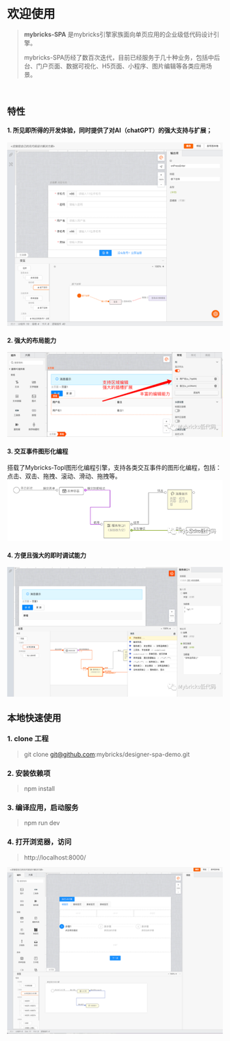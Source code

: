 # 欢迎使用

>**mybricks-SPA** 是mybricks引擎家族面向单页应用的企业级低代码设计引擎。
>
>mybricks-SPA历经了数百次迭代，目前已经服务于几十种业务，包括中后台、门户页面、数据可视化、H5页面、小程序、图片编辑等各类应用场景。
>
>
>

<br />

## 特性
#### 1. 所见即所得的开发体验，同时提供了对AI（chatGPT）的强大支持与扩展；
![img_4.png](./img_4.png)

#### 2. 强大的布局能力
![img_1.png](./img_1.png)
#### 3. 交互事件图形化编程
搭载了Mybricks-Topl图形化编程引擎，支持各类交互事件的图形化编程，包括：点击、双击、拖拽、滚动、滑动、拖拽等。
![img_2.png](./img_2.png)

#### 4. 方便且强大的即时调试能力
![img_3.png](./img_3.png)


## 本地快速使用

### 1. clone 工程
> git clone git@github.com:mybricks/designer-spa-demo.git
>


### 2. 安装依赖项
> npm install


### 3. 编译应用，启动服务
> npm run dev
>


### 4. 打开浏览器，访问
> http://localhost:8000/
>

![img.png](./img.png)



